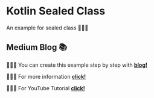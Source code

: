 # Kotlin Sealed Class
An example for sealed class 🧙🏼‍♀️
## Medium Blog 📚
🧜🏻‍♀️ You can create this example step by step with [**blog!**](https://yagmurerdgn.medium.com/kotlin-sealed-class-c26071c2df08) 

🧜🏻‍♀️ For more information [**click!**](https://kotlinlang.org/docs/sealed-classes.html#location-of-direct-subclasses)

🧜🏻‍♀️ For YouTube Tutorial [**click!**](https://www.youtube.com/watch?v=Gk2Z5zthdkw)
